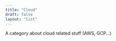 ```yaml
---
title: "Cloud"
draft: false
layout: "list"
---
```


A category about cloud related stuff (AWS, GCP...)
